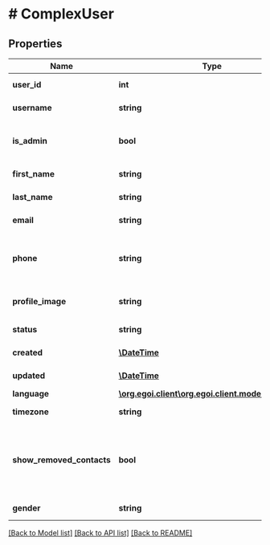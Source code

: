 # # ComplexUser

## Properties

Name | Type | Description | Notes
------------ | ------------- | ------------- | -------------
**user_id** | **int** |  | [optional] [readonly] 
**username** | **string** | User login | [optional] [readonly] 
**is_admin** | **bool** | True if user is admin, false otherwise | [optional] [readonly] [default to false]
**first_name** | **string** | First name of the user | [optional] 
**last_name** | **string** | Last name of the user | [optional] 
**email** | **string** | Email of the user | [optional] 
**phone** | **string** | User&#39;s phone (may be cellphone or phone) | [optional] 
**profile_image** | **string** | User&#39;s profile image | [optional] [readonly] 
**status** | **string** | User status | [optional] [readonly] 
**created** | [**\DateTime**](\DateTime.md) | The date and time | [optional] 
**updated** | [**\DateTime**](\DateTime.md) | The date and time | [optional] 
**language** | [**\org.egoi.client\org.egoi.client.model\Language**](Language.md) |  | [optional] 
**timezone** | **string** | User timezone | [optional] [readonly] 
**show_removed_contacts** | **bool** | True if the user can see removed contacts, false otherwise | [optional] [readonly] [default to true]
**gender** | **string** | User gender | [optional] 

[[Back to Model list]](../../README.md#documentation-for-models) [[Back to API list]](../../README.md#documentation-for-api-endpoints) [[Back to README]](../../README.md)


